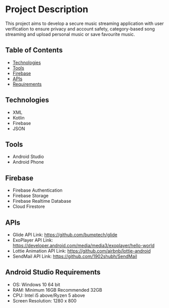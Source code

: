 # Project Description
This project aims to develop a secure music streaming application with user verification to ensure privacy and account safety, category-based song streaming and upload personal music or save favourite music.

## Table of Contents
- [Technologies](#Technologies)
- [Tools](#Tools)
- [Firebase](#Firebase)
- [APIs](#APIs)
- [Requirements](#Requirements)
  
## Technologies
- XML
- Kotlin
- Firebase
- JSON

## Tools
- Android Studio
- Android Phone

## Firebase
- Firebase Authentication
- Firebase Storage
- Firebase Realtime Database
- Cloud Firestore

## APIs
- Glide API Link: https://github.com/bumptech/glide
- ExoPlayer API Link: https://developer.android.com/media/media3/exoplayer/hello-world
- Lottie Animation API Link: https://github.com/airbnb/lottie-android
- SendMail API Link: https://github.com/1902shubh/SendMail

## Android Studio Requirements
- OS: Windows 10 64 bit
- RAM: Minimum 16GB Recommended 32GB
- CPU: Intel i5 above/Ryzen 5 above
- Screen Resolution: 1280 x 800
  
